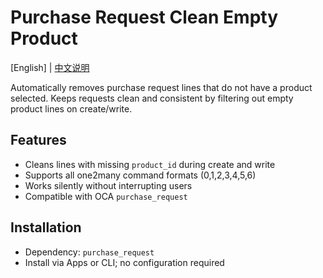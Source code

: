 # Purchase Request Clean Empty Product

[English] | [中文说明](README.zh.md)

Automatically removes purchase request lines that do not have a product selected. Keeps requests clean and consistent by filtering out empty product lines on create/write.

## Features
- Cleans lines with missing `product_id` during create and write
- Supports all one2many command formats (0,1,2,3,4,5,6)
- Works silently without interrupting users
- Compatible with OCA `purchase_request`

## Installation
- Dependency: `purchase_request`
- Install via Apps or CLI; no configuration required

